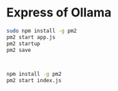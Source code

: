 # Express of Ollama



```bash
sudo npm install -g pm2
pm2 start app.js
pm2 startup
pm2 save



npm install -g pm2
pm2 start index.js
```
